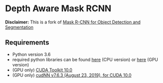 # Depth Aware Mask RCNN

**Disclaimer:** This is a fork of
 [Mask R-CNN for Object Detection and Segmentation](https://github.com/matterport/Mask_RCNN)


## Requirements

* Python version 3.6
* required python libraries can be found [here](requirements.txt)
(CPU version) or [here](requirements_gpu.txt) (GPU version)
* (GPU only) [CUDA Toolkit 10.0](https://developer.nvidia.com/cuda-10.0-download-archive)
* (GPU only) [cudNN v7.6.3 (August 23, 2019), for CUDA 10.0](https://developer.nvidia.com/rdp/cudnn-archive)


